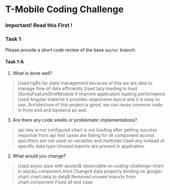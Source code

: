 # T-Mobile Coding Challenge

### Important! Read this First !

### Task 1

Please provide a short code review of the base `master` branch:

#### Task 1-A

1. What is done well?

>  Used ngRx for state management because of this we are able to manage flow of data efficiently
>  Used lazy loading to load StocksFeatureShellModule it improve application loading performance
>  Used Angular material it provides responsive layout and it is easy to use.
>  Architecture of this project is good, we can reuse common code in front end and backend as well.

3. Are there any code smells or problematic implementations?

>  api-key is not configured
>  chart is not loading after getting success response from api
>  test cases are failing for all component
>  access specifiers are not used on variables and methods
>  Used any instead of specific data type
>  Unused imports are present in application

2. What would you change?

>  Used async pipe with quotes$ observable on coding-challenge-chart in stocks.component.html
>  Changed data property binding on google-chart chart.data to data$
>  Removed unused imports from chart.component
>  Fixed all test case

